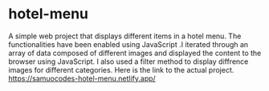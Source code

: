 # hotel-menu
A simple web project that displays different items in a hotel menu. The functionalities have been enabled using JavaScript
.I iterated through an array of data composed of different images and displayed the content to the browser using JavaScript. 
I also used a filter method to display diffrence images for different categories.
Here is the link to the actual project. https://samuocodes-hotel-menu.netlify.app/
